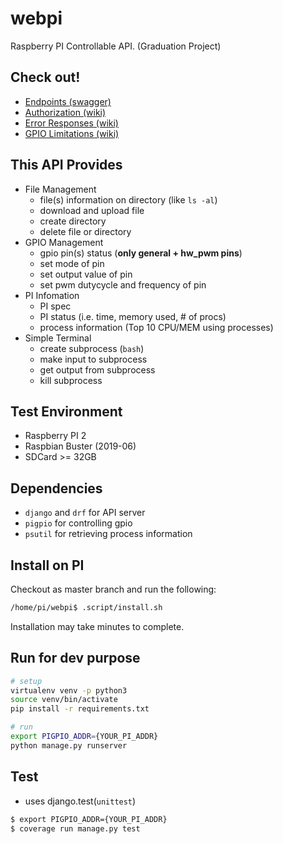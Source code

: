 # webpi

Raspberry PI Controllable API. (Graduation Project)

## Check out!
- [Endpoints (swagger)](https://app.swaggerhub.com/apis-docs/rubycho/webpi/1.0.0/)
- [Authorization (wiki)](https://github.com/rubycho/webpi/wiki/Authorization)
- [Error Responses (wiki)](https://github.com/rubycho/webpi/wiki/Error-Responses)
- [GPIO Limitations (wiki)](https://github.com/rubycho/webpi/wiki/GPIO-Limitations)

## This API Provides

- File Management
    - file(s) information on directory (like `ls -al`)
    - download and upload file
    - create directory
    - delete file or directory
- GPIO Management
    - gpio pin(s) status (**only general + hw_pwm pins**)
    - set mode of pin
    - set output value of pin
    - set pwm dutycycle and frequency of pin
- PI Infomation
    - PI spec
    - PI status (i.e. time, memory used, # of procs)
    - process information (Top 10 CPU/MEM using processes)
- Simple Terminal
    - create subprocess (`bash`)
    - make input to subprocess
    - get output from subprocess
    - kill subprocess

## Test Environment

- Raspberry PI 2
- Raspbian Buster (2019-06)
- SDCard >= 32GB

## Dependencies

- `django` and `drf` for API server
- `pigpio` for controlling gpio
- `psutil` for retrieving process information

## Install on PI

Checkout as master branch and run the following:
```bash
/home/pi/webpi$ .script/install.sh
```
Installation may take minutes to complete.

## Run for dev purpose

```bash
# setup
virtualenv venv -p python3
source venv/bin/activate
pip install -r requirements.txt 

# run
export PIGPIO_ADDR={YOUR_PI_ADDR} 
python manage.py runserver
```

## Test

- uses django.test(`unittest`)

```bash
$ export PIGPIO_ADDR={YOUR_PI_ADDR}
$ coverage run manage.py test
```
